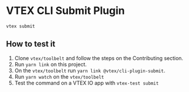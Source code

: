 # VTEX CLI Submit Plugin

`vtex submit`

## How to test it

1. Clone `vtex/toolbelt` and follow the steps on the Contributing section.
2. Run `yarn link` on this project.
3. On the `vtex/toolbelt` run `yarn link @vtex/cli-plugin-submit`.
4. Run `yarn watch` on the `vtex/toolbelt`
5. Test the command on a VTEX IO app with `vtex-test submit`
